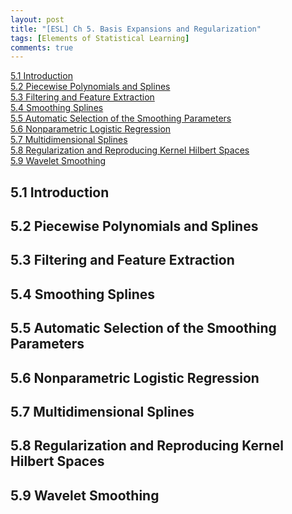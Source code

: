 ```yaml
---
layout: post
title: "[ESL] Ch 5. Basis Expansions and Regularization"
tags: [Elements of Statistical Learning]
comments: true
---
```

<!--ts-->
[5.1 Introduction](#5-1-introduction)  
[5.2 Piecewise Polynomials and Splines](#5-2-piecewise-polynomials-and-splines)  
[5.3 Filtering and Feature Extraction](#5-3-filtering-and-feature-extraction)  
[5.4 Smoothing Splines](#5-4-smoothing-splines)  
[5.5 Automatic Selection of the Smoothing Parameters](#5-5-automatic-selection-of-the-smoothing-parameters)  
[5.6 Nonparametric Logistic Regression](#5-6-nonparametric-logistic-regression)  
[5.7 Multidimensional Splines](#5-7-multidimensional-splines)  
[5.8 Regularization and Reproducing Kernel Hilbert Spaces](#5-8-regularization-and-reproducing-kernel-hilbert-spaces)  
[5.9 Wavelet Smoothing](#5-9-wavelet-smoothing)  
<!--te-->

## 5.1 Introduction
## 5.2 Piecewise Polynomials and Splines
## 5.3 Filtering and Feature Extraction
## 5.4 Smoothing Splines
## 5.5 Automatic Selection of the Smoothing Parameters
## 5.6 Nonparametric Logistic Regression
## 5.7 Multidimensional Splines
## 5.8 Regularization and Reproducing Kernel Hilbert Spaces
## 5.9 Wavelet Smoothing
